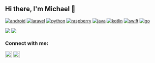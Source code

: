 ## Hi there, I'm Michael 👋

[![android]](https://developer.android.com/)
[![laravel]](https://laravel.com/)
[![python]](https://www.python.org/)
[![raspberry]](https://www.raspberrypi.org/)
[![java]](https://www.java.com/en/)
[![kotlin]](https://kotlinlang.org/)
[![swift]](https://developer.apple.com/xcode/swiftui/)
[![go]](https://golang.org/)

<a>
    <img align="center" src="https://github-readme-stats.vercel.app/api?username=michaelchen27&show_icons=true&bg_color=1A1C23&text_color=BBBBBB&title_color=E95678E6&icon_color=F8C291&hide_border=true&hide_title=true&count_private=true&include_all_commits=true" />
</a>
<a>
    <img align="center" src="https://github-readme-stats.vercel.app/api/top-langs/?username=michaelchen27&layout=compact&langs_count=6&bg_color=1A1C23&text_color=BBBBBB&title_color=E95678E6&hide_border=true" />
</a>

### Connect with me:
[<img align="left" alt="michaelchen27 | LinkedIn" width="22px" src="https://cdn.jsdelivr.net/npm/simple-icons@v3/icons/linkedin.svg" />][linkedin]
[<img align="left" alt="michaelchen27 | Twitter" width="22px" src="https://cdn.jsdelivr.net/npm/simple-icons@v3/icons/twitter.svg" />][twitter]


<!-- LINKS -->

[java]: https://img.shields.io/badge/Java-ED8B00?style=for-the-badge&logo=java&logoColor=white
[laravel]: https://img.shields.io/badge/Laravel-FF2D20?style=for-the-badge&logo=laravel&logoColor=white
[android]: https://img.shields.io/badge/Android-3DDC84?style=for-the-badge&logo=android&logoColor=white
[python]: https://img.shields.io/badge/Python-3776AB?style=for-the-badge&logo=python&logoColor=white
[raspberry]: https://img.shields.io/badge/RASPBERRY%20PI-C51A4A.svg?&style=for-the-badge&logo=raspberry%20pi&logoColor=white
[kotlin]: https://img.shields.io/badge/Kotlin-0095D5?&style=for-the-badge&logo=kotlin&logoColor=white
[swift]: https://img.shields.io/badge/Swift-FA7343?style=for-the-badge&logo=swift&logoColor=white
[go]: https://img.shields.io/badge/Go-00ADD8?style=for-the-badge&logo=go&logoColor=white

[linkedin]: https://www.linkedin.com/in/michen27/
[twitter]: https://twitter.com/michen27


